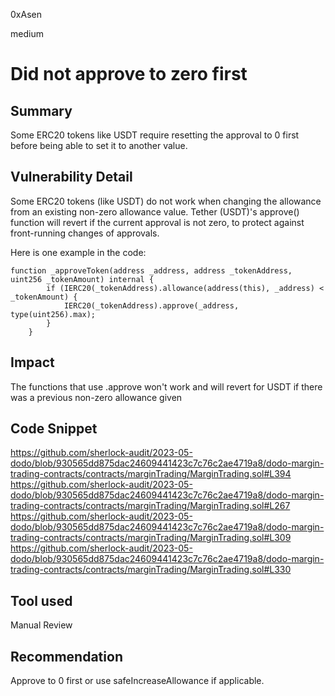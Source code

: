 0xAsen

medium

# Did not approve to zero first

## Summary
Some ERC20 tokens like USDT require resetting the approval to 0 first before being able to set it to another value.
## Vulnerability Detail
Some ERC20 tokens (like USDT) do not work when changing the allowance from an existing non-zero allowance value. 
Tether (USDT)'s approve() function will revert if the current approval is not zero, to protect against front-running changes of approvals.

Here is one example in the code:
```solidity
function _approveToken(address _address, address _tokenAddress, uint256 _tokenAmount) internal {
        if (IERC20(_tokenAddress).allowance(address(this), _address) < _tokenAmount) {
            IERC20(_tokenAddress).approve(_address, type(uint256).max);
        }
    }
``` 
## Impact
The functions that use .approve won't work and will revert for USDT if there was a previous non-zero allowance given
## Code Snippet
https://github.com/sherlock-audit/2023-05-dodo/blob/930565dd875dac24609441423c7c76c2ae4719a8/dodo-margin-trading-contracts/contracts/marginTrading/MarginTrading.sol#L394
https://github.com/sherlock-audit/2023-05-dodo/blob/930565dd875dac24609441423c7c76c2ae4719a8/dodo-margin-trading-contracts/contracts/marginTrading/MarginTrading.sol#L267
https://github.com/sherlock-audit/2023-05-dodo/blob/930565dd875dac24609441423c7c76c2ae4719a8/dodo-margin-trading-contracts/contracts/marginTrading/MarginTrading.sol#L309
https://github.com/sherlock-audit/2023-05-dodo/blob/930565dd875dac24609441423c7c76c2ae4719a8/dodo-margin-trading-contracts/contracts/marginTrading/MarginTrading.sol#L330
## Tool used

Manual Review

## Recommendation
Approve to 0 first or use safeIncreaseAllowance if applicable.